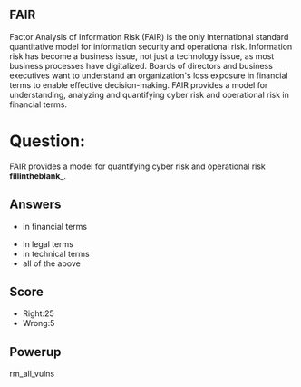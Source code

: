 ## FAIR
Factor Analysis of Information Risk (FAIR)
is the only international standard quantitative model for information security and operational risk.
Information risk has become a business issue, not just a technology issue, as most business processes have digitalized.
Boards of directors and business executives want to understand an organization's loss exposure in financial terms to enable effective decision-making.
FAIR provides a model for understanding, analyzing and quantifying cyber risk and operational risk in financial terms.

# Question:
FAIR provides a model for quantifying cyber risk and operational risk __fillintheblank___.

## Answers
* in financial terms
- in legal terms
- in technical terms
- all of the above

## Score
- Right:25
- Wrong:5

## Powerup
rm_all_vulns
